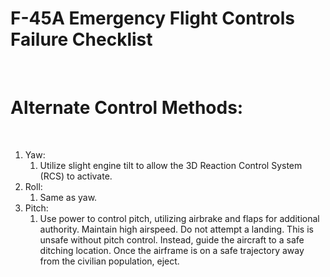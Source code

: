 # F-45A Emergency Flight Controls Failure Checklist

<br>

# **Alternate Control Methods:**

<br>

1. Yaw:
   1. Utilize slight engine tilt to allow the 3D Reaction Control System (RCS) to activate.
2. Roll:
   1. Same as yaw.
3. Pitch:
   1. Use power to control pitch, utilizing airbrake and flaps for additional authority. Maintain high airspeed. Do not attempt a landing. This is unsafe without pitch control. Instead, guide the aircraft to a safe ditching location. Once the airframe is on a safe trajectory away from the civilian population, eject.

<br>
